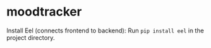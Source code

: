 # moodtracker


Install Eel (connects frontend to backend):
  Run `pip install eel` in the project directory.
